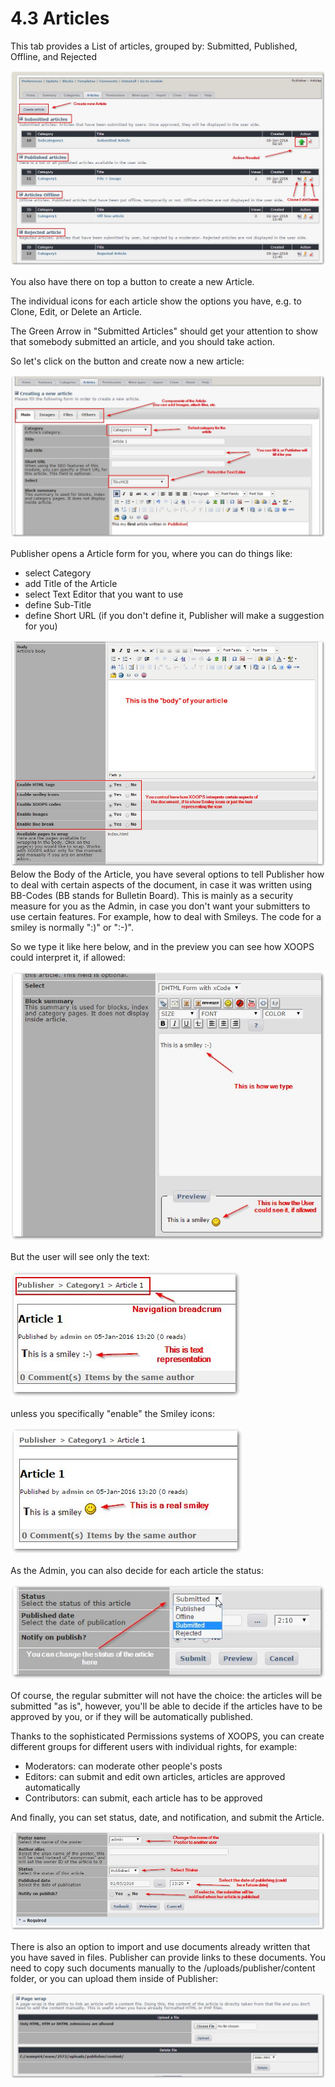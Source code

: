 # 4.3 Articles

This tab provides a List of articles, grouped by: Submitted, Published, Offline, and Rejected

![](../assets/article0.jpg)

You also have there on top a button to create a new Article.

The individual icons for each article show the options you have, e.g. to Clone, Edit, or Delete an Article.

The Green Arrow in "Submitted Articles" should get your attention to show that somebody submitted an article, and you should take action.

So let's click on the button and create now a new article: 

![](../assets/article2.jpg)

Publisher opens a Article form for you, where you can do things like:

- select Category
- add Title of the Article
- select Text Editor that you want to use
- define Sub-Title 
- define Short URL (if you don't define it, Publisher will make a suggestion for you)

![](../assets/article3.jpg)
Below the Body of the Article, you have several options to tell Publisher how to deal with certain aspects of the document, in case it was written using BB-Codes (BB stands for Bulletin Board). This is mainly as a security measure for you as the Admin, in case you don't want your submitters to use certain features. For example, how to deal with Smileys. The code for a smiley is normally ":)" or ":-)". 

So we type it like here below, and in the preview you can see how XOOPS could interpret it, if allowed:

![](../assets/article5.jpg)

But the user will see only the text:

![](../assets/article4.jpg)

unless you specifically "enable" the Smiley icons:

![](../assets/article4b.jpg)

As the Admin, you can also decide for each article the status:

![](../assets/article1.jpg)

Of course, the regular submitter will not have the choice: the articles will be submitted "as is", however, you'll be able to decide if the articles have to be approved by you, or if they will be automatically published. 

Thanks to the sophisticated Permissions systems of XOOPS, you can create different groups for different users with individual rights, for example:

- Moderators: can moderate other people's posts
- Editors: can submit and edit own articles, articles are approved automatically
- Contributors: can submit, each article has to be approved
 
And finally, you can set status, date, and notification, and submit the Article.

![](../assets/article6.jpg)

There is also an option to import and use documents already written that you have saved in files. Publisher can provide links to these documents. 
You need to copy such documents manually to the /uploads/publisher/content folder, or you can upload them inside of Publisher:

![](../assets/article7.jpg)